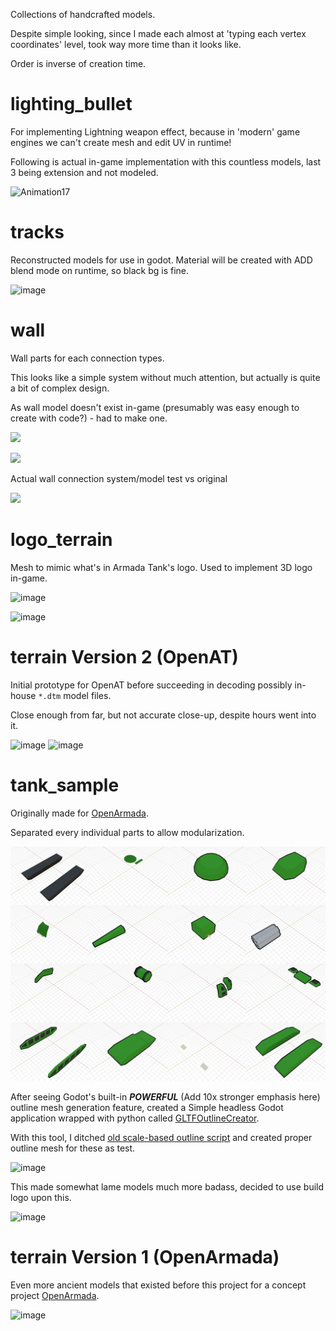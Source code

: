 Collections of handcrafted models.


Despite simple looking, since I made each almost at 'typing each vertex coordinates' level, took way more time than it
looks like.

Order is inverse of creation time.


# lighting_bullet

For implementing Lightning weapon effect, because in 'modern' game engines we can't create mesh and edit UV in runtime!

Following is actual in-game implementation with this countless models, last 3 being extension and not modeled.

![Animation17](https://github.com/jupiterbjy/OpenAT/assets/26041217/577ba6a3-8e6c-48c2-9b4c-c14930648bf8)


# tracks

Reconstructed models for use in godot. Material will be created with ADD blend mode on runtime, so black bg is fine.

![image](https://github.com/jupiterbjy/OpenAT/assets/26041217/016dea79-034b-400d-b3ea-e2b16598dd43)


# wall

Wall parts for each connection types.

This looks like a simple system without much attention, but actually is quite a bit of complex design.

As wall model doesn't exist in-game (presumably was easy enough to create with code?) - had to make one.

![](https://github.com/jupiterbjy/OpenAT/assets/26041217/2efe0329-8747-4a17-8934-87ae87ed880a)

![](https://github.com/jupiterbjy/OpenAT/assets/26041217/275bd3e8-8eb3-45c1-8e85-4e94be5ee9c2)

Actual wall connection system/model test vs original

![](https://github.com/jupiterbjy/OpenAT/assets/26041217/c179e185-5f89-4304-a7df-5d5455231e3c)


# logo_terrain

Mesh to mimic what's in Armada Tank's logo. Used to implement 3D logo in-game.

![image](https://github.com/jupiterbjy/OpenAT/assets/26041217/5964c727-ef84-42a8-9149-ce6a60adc070)

![image](https://github.com/jupiterbjy/OpenAT/assets/26041217/cdc6b597-3435-4692-936f-63f5c925d0e5)



# terrain Version 2 (OpenAT)

Initial prototype for OpenAT before succeeding in decoding possibly in-house `*.dtm` model files.

Close enough from far, but not accurate close-up, despite hours went into it.

![image](https://github.com/jupiterbjy/OpenAT/assets/26041217/de90e952-0827-42e0-b824-7d7314944316)
![image](https://github.com/jupiterbjy/OpenAT/assets/26041217/f18a77e6-f406-4638-afcd-98ad4983f17a)

# tank_sample

Originally made for [OpenArmada](https://youtu.be/y9SxrjWGQ5Y?si=N4GB5dVoKe6rwVIC).

Separated every individual parts to allow modularization.  

![](tank_sample/images/tank_parts.png)

After seeing Godot's built-in ***POWERFUL*** (Add 10x stronger emphasis here) outline mesh generation feature,
created a Simple headless Godot application wrapped with python called
[GLTFOutlineCreator](https://github.com/jupiterbjy/GLTFOutlineCreator).

With this tool, I ditched [old scale-based outline script](tank_sample/batch_export_w_invert_outline_mesh.py) and
created proper outline mesh for these as test.

![image](https://github.com/jupiterbjy/OpenAT/assets/26041217/171db34a-04d3-4103-87da-2607b28f27d7)

This made somewhat lame models much more badass, decided to use build logo upon this.

![image](https://github.com/jupiterbjy/OpenAT/assets/26041217/421c7a21-df64-454e-9a36-c62aaa01a2aa)


# terrain Version 1 (OpenArmada)

Even more ancient models that existed before this project for a concept project
[OpenArmada](https://youtu.be/y9SxrjWGQ5Y?si=N4GB5dVoKe6rwVIC).

![image](https://github.com/jupiterbjy/OpenAT/assets/26041217/02e23d20-7394-406e-8584-7167b868e8be)
